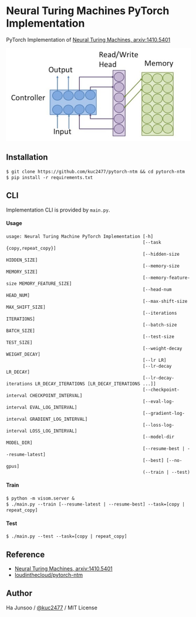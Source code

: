 # Neural Turing Machines PyTorch Implementation

PyTorch Implementation of [Neural Turing Machines, arxiv:1410.5401](https://arxiv.org/abs/1410.5401)

![model-architecture.](./arts/ntm.jpeg)


## Installation
```
$ git clone https://github.com/kuc2477/pytorch-ntm && cd pytorch-ntm
$ pip install -r requirements.txt
```


## CLI
Implementation CLI is provided by `main.py`.

#### Usage 
```
usage: Neural Turing Machine PyTorch Implementation [-h]
                                                    [--task {copy,repeat_copy}]
                                                    [--hidden-size HIDDEN_SIZE]
                                                    [--memory-size MEMORY_SIZE]
                                                    [--memory-feature-size MEMORY_FEATURE_SIZE]
                                                    [--head-num HEAD_NUM]
                                                    [--max-shift-size MAX_SHIFT_SIZE]
                                                    [--iterations ITERATIONS]
                                                    [--batch-size BATCH_SIZE]
                                                    [--test-size TEST_SIZE]
                                                    [--weight-decay WEIGHT_DECAY]
                                                    [--lr LR]
                                                    [--lr-decay LR_DECAY]
                                                    [--lr-decay-iterations LR_DECAY_ITERATIONS [LR_DECAY_ITERATIONS ...]]
                                                    [--checkpoint-interval CHECKPOINT_INTERVAL]
                                                    [--eval-log-interval EVAL_LOG_INTERVAL]
                                                    [--gradient-log-interval GRADIENT_LOG_INTERVAL]
                                                    [--loss-log-interval LOSS_LOG_INTERVAL]
                                                    [--model-dir MODEL_DIR]
                                                    [--resume-best | --resume-latest]
                                                    [--best] [--no-gpus]
                                                    (--train | --test)

```

#### Train
```
$ python -m visom.server &
$ ./main.py --train [--resume-latest | --resume-best] --task=[copy | repeat_copy]
```

#### Test
```
$ ./main.py --test --task=[copy | repeat_copy]
```


## Reference
- [Neural Turing Machines, arxiv:1410.5401](https://arxiv.org/abs/1410.5401)
- [loudinthecloud/pytorch-ntm](https://github.com/loudinthecloud/pytorch-ntm)


## Author
Ha Junsoo / [@kuc2477](https://github.com/kuc2477) / MIT License
